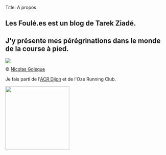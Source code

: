 Title: A propos

<section class="branding">
 <h1 class="introduction">Les Foulé.es est un blog de Tarek Ziadé.</h1>
 <h2 class="strapline">
   J'y présente mes pérégrinations dans le monde de la course à pied.
 </h2>
</section>

<img style="margin:0px auto 10px;max-width:100%;display:block" src="images/course.jpg"></img>
© <a href="http://niko-ngoisque.blogspot.fr">Nicolas Goisque</a>

Je fais parti de l'[ACR Dijon](http://acr.dijon.over-blog.com) et de l'Oze Running Club.

<img height="200" src="http://foule.es/theme/images/ocr-logo.jpg"></img>


